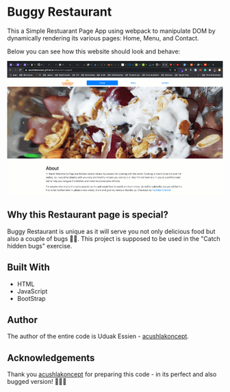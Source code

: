 # Buggy Restaurant

This a Simple Restuarant Page App using webpack to manipulate DOM by dynamically rendering its various pages: Home, Menu, and Contact. 

Below you can see how this website should look and behave:

![screenshot](./restaurant.gif)

## Why this Restaurant page is special?

Buggy Restaurant is unique as it will serve you not only delicious food but also a couple of bugs 🐛🐛.
This project is supposed to be used in the "Catch hidden bugs" exercise.


## Built With

- HTML
- JavaScript
- BootStrap


## Author

The author of the entire code is Uduak Essien - [acushlakoncept](https://github.com/acushlakoncept).

## Acknowledgements

Thank you [acushlakoncept](https://github.com/acushlakoncept) for preparing this code - in its perfect and also bugged version! 👏👏👏